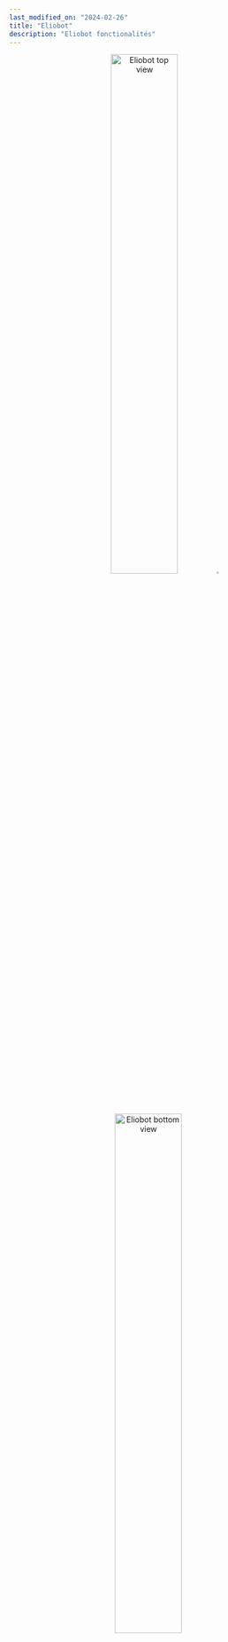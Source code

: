```yaml
---
last_modified_on: "2024-02-26"
title: "Eliobot"
description: "Eliobot fonctionalités"
---
```




<p align="middle">
    <img src={require('@site/static/img/eliobot/Eliobot_v1-Top.png').default} alt="Eliobot top view" width="49%" />
    <img src={require('@site/static/img/blank.png').default} width="2%"/>
    <img src={require('@site/static/img/eliobot/Eliobot_v1-Bottom.png').default} alt="Eliobot bottom view" width="49%" />
</p>